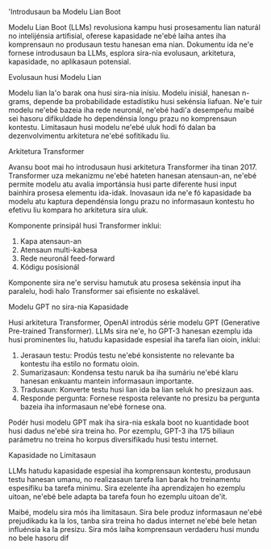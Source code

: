 'Introdusaun ba Modelu Lian Boot

Modelu Lian Boot (LLMs) revolusiona kampu husi prosesamentu lian naturál no intelijénsia artifisial, oferese kapasidade ne'ebé laiha antes iha komprensaun no produsaun testu hanesan ema nian. Dokumentu ida ne'e fornese introdusaun ba LLMs, esplora sira-nia evolusaun, arkitetura, kapasidade, no aplikasaun potensial.

Evolusaun husi Modelu Lian

Modelu lian la'o barak ona husi sira-nia inísiu. Modelu inisiál, hanesan n-grams, depende ba probabilidade estadístiku husi sekénsia liafuan. Ne'e tuir modelu ne'ebé bazeia iha rede neuronál, ne'ebé hadi'a desempeñu maibé sei hasoru difikuldade ho dependénsia longu prazu no komprensaun kontestu. Limitasaun husi modelu ne'ebé uluk hodi fó dalan ba dezenvolvimentu arkitetura ne'ebé sofitikadu liu.

Arkitetura Transformer

Avansu boot mai ho introdusaun husi arkitetura Transformer iha tinan 2017. Transformer uza mekanizmu ne'ebé hateten hanesan atensaun-an, ne'ebé permite modelu atu avalia importánsia husi parte diferente husi input bainhira prosesa elementu ida-idak. Inovasaun ida ne'e fó kapasidade ba modelu atu kaptura dependénsia longu prazu no informasaun kontestu ho efetivu liu kompara ho arkitetura sira uluk.

Komponente prinsipál husi Transformer inklui:

1. Kapa atensaun-an
2. Atensaun multi-kabesa
3. Rede neuronál feed-forward
4. Kódigu posisionál

Komponente sira ne'e servisu hamutuk atu prosesa sekénsia input iha paralelu, hodi halo Transformer sai efisiente no eskalável.

Modelu GPT no sira-nia Kapasidade

Husi arkitetura Transformer, OpenAI introdús série modelu GPT (Generative Pre-trained Transformer). LLMs sira ne'e, ho GPT-3 hanesan ezemplu ida husi prominentes liu, hatudu kapasidade espesial iha tarefa lian oioin, inklui:

1. Jerasaun testu: Prodús testu ne'ebé konsistente no relevante ba kontestu iha estilo no formatu oioin.
2. Sumarizasaun: Kondensa testu naruk ba iha sumáriu ne'ebé klaru hanesan enkuantu mantein informasaun importante.
3. Tradusaun: Konverte testu husi lian ida ba lian seluk ho presizaun aas.
4. Responde pergunta: Fornese resposta relevante no presizu ba pergunta bazeia iha informasaun ne'ebé fornese ona.

Podér husi modelu GPT mak iha sira-nia eskala boot no kuantidade boot husi dadus ne'ebé sira treina ho. Por ezemplu, GPT-3 iha 175 biliaun parámetru no treina ho korpus diversifikadu husi testu internet.

Kapasidade no Limitasaun

LLMs hatudu kapasidade espesial iha komprensaun kontestu, produsaun testu hanesan umanu, no realizasaun tarefa lian barak ho treinamentu espesífiku ba tarefa minimu. Sira ezelente iha aprendizajen ho ezemplu uitoan, ne'ebé bele adapta ba tarefa foun ho ezemplu uitoan de'it.

Maibé, modelu sira mós iha limitasaun. Sira bele produz informasaun ne'ebé prejudikadu ka la los, tanba sira treina ho dadus internet ne'ebé bele hetan influénsia ka la presizu. Sira mós laiha komprensaun verdaderu husi mundu no bele hasoru dif